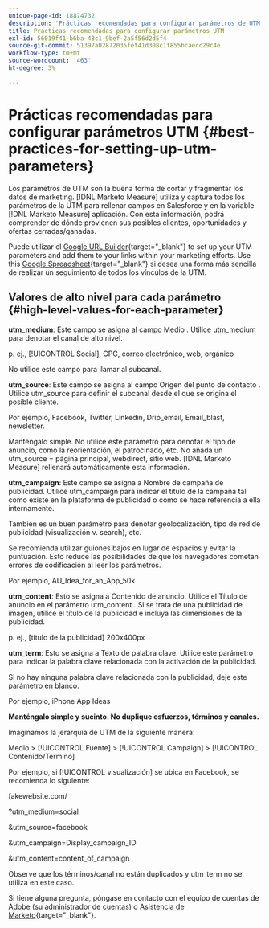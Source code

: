 ```yaml
---
unique-page-id: 18874732
description: 'Prácticas recomendadas para configurar parámetros de UTM: [!DNL Marketo Measure] - Documentación del producto'
title: Prácticas recomendadas para configurar parámetros UTM
exl-id: 56019f41-b6ba-48c1-9bef-2a5f56d2d5f4
source-git-commit: 51397a02872035fef41d308c1f855bcaecc29c4e
workflow-type: tm+mt
source-wordcount: '463'
ht-degree: 3%

---
```


# Prácticas recomendadas para configurar parámetros UTM {#best-practices-for-setting-up-utm-parameters}

Los parámetros de UTM son la buena forma de cortar y fragmentar los datos de marketing. [!DNL Marketo Measure] utiliza y captura todos los parámetros de la UTM para rellenar campos en Salesforce y en la variable [!DNL Marketo Measure] aplicación. Con esta información, podrá comprender de dónde provienen sus posibles clientes, oportunidades y ofertas cerradas/ganadas.

Puede utilizar el [Google URL Builder](https://support.google.com/analytics/answer/1033867?hl=en){target="_blank"} to set up your UTM parameters and add them to your links within your marketing efforts. Use this [Google Spreadsheet](https://docs.google.com/spreadsheets/d/1QCIr1WUJQHE68cA4VTks2XE7nxuryaUymCEy_23-Oew/edit#gid=0){target="_blank"} si desea una forma más sencilla de realizar un seguimiento de todos los vínculos de la UTM.

## Valores de alto nivel para cada parámetro {#high-level-values-for-each-parameter}

**utm_medium**: Este campo se asigna al campo Medio . Utilice utm_medium para denotar el canal de alto nivel.

p. ej., [!UICONTROL Social], CPC, correo electrónico, web, orgánico

No utilice este campo para llamar al subcanal.

**utm_source**: Este campo se asigna al campo Origen del punto de contacto . Utilice utm_source para definir el subcanal desde el que se origina el posible cliente.

Por ejemplo, Facebook, Twitter, Linkedin, Drip_email, Email_blast, newsletter.

Manténgalo simple. No utilice este parámetro para denotar el tipo de anuncio, como la reorientación, el patrocinado, etc. No añada un utm_source = página principal, webdirect, sitio web. [!DNL Marketo Measure] rellenará automáticamente esta información.

**utm_campaign**: Este campo se asigna a Nombre de campaña de publicidad. Utilice utm_campaign para indicar el título de la campaña tal como existe en la plataforma de publicidad o como se hace referencia a ella internamente.

También es un buen parámetro para denotar geolocalización, tipo de red de publicidad (visualización v. search), etc.

Se recomienda utilizar guiones bajos en lugar de espacios y evitar la puntuación. Esto reduce las posibilidades de que los navegadores cometan errores de codificación al leer los parámetros.

Por ejemplo, AU_Idea_for_an_App_50k

**utm_content**: Esto se asigna a Contenido de anuncio. Utilice el Título de anuncio en el parámetro utm_content . Si se trata de una publicidad de imagen, utilice el título de la publicidad e incluya las dimensiones de la publicidad.

p. ej., [título de la publicidad] 200x400px

**utm_term**: Esto se asigna a Texto de palabra clave. Utilice este parámetro para indicar la palabra clave relacionada con la activación de la publicidad.

Si no hay ninguna palabra clave relacionada con la publicidad, deje este parámetro en blanco.

Por ejemplo, iPhone App Ideas

**Manténgalo simple y sucinto. No duplique esfuerzos, términos y canales.**

Imaginamos la jerarquía de UTM de la siguiente manera:

Medio > [!UICONTROL Fuente] > [!UICONTROL Campaign] > [!UICONTROL Contenido/Término]

Por ejemplo, si [!UICONTROL visualización] se ubica en Facebook, se recomienda lo siguiente:

fakewebsite.com/

?utm_medium=social

&amp;utm_source=facebook

&amp;utm_campaign=Display_campaign_ID

&amp;utm_content=content_of_campaign

Observe que los términos/canal no están duplicados y utm_term no se utiliza en este caso.

Si tiene alguna pregunta, póngase en contacto con el equipo de cuentas de Adobe (su administrador de cuentas) o [Asistencia de Marketo](https://nation.marketo.com/t5/support/ct-p/Support){target="_blank"}.
